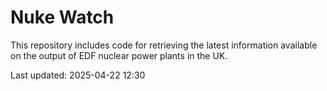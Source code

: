 # Nuke Watch

This repository includes code for retrieving the latest information available on the output of EDF nuclear power plants in the UK.

Last updated: 2025-04-22 12:30